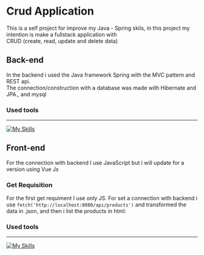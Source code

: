 # Crud Application

This is a self project for improve my Java - Spring skils, in this project my intention is make a fullstack application with <br>
CRUD (create, read, update and delete data)

## Back-end

In the backend i used the Java framework Spring with the MVC pattern and REST api. <br>
The connection/construction with a database was made with Hibernate and JPA., and mysql

### Used tools
---
[![My Skills](https://skillicons.dev/icons?i=postman,eclipse,mysql,java,spring&theme=dark)](https://skillicons.dev)

## Front-end

For the connection with backend I use JavaScript but i will update for a version using Vue Js

### Get Requisition

For the first get requiment I use only JS.
For set a connection with backend i use ```fetch('http://localhost:8080/api/products')``` and transformed the data in .json, and then i list the products in html:


### Used tools
----
[![My Skills](https://skillicons.dev/icons?i=vue,js,bootstrap,html,css&theme=dark)](https://skillicons.dev)

